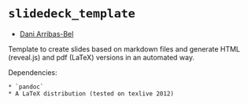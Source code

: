 # `slidedeck_template`

* [Dani Arribas-Bel](http://darribas.org)

Template to create slides based on markdown files and generate HTML
(reveal.js) and pdf (LaTeX) versions in an automated way.

Dependencies:

    * `pandoc`
    * A LaTeX distribution (tested on texlive 2012)
